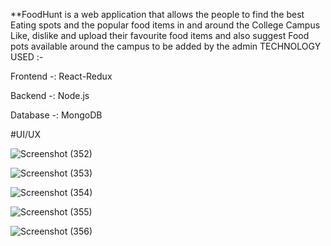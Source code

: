 **FoodHunt is a web application that allows the people to find the best Eating spots and the popular food items in and around the College Campus
Like, dislike and upload their favourite food items and also suggest Food pots available around the campus to be added by the admin
TECHNOLOGY USED :-

Frontend -: React-Redux

Backend -: Node.js

Database -: MongoDB


#UI/UX

![Screenshot (352)](https://user-images.githubusercontent.com/53971925/175819451-bacb16d6-71aa-4073-9e0e-45a4e48b3d7b.png)

![Screenshot (353)](https://user-images.githubusercontent.com/53971925/175819503-24b573fd-984a-48dd-bc68-2925eb9f8605.png)

![Screenshot (354)](https://user-images.githubusercontent.com/53971925/175819537-5a0450a6-5bad-4418-96fb-a496d534ecfe.png)

![Screenshot (355)](https://user-images.githubusercontent.com/53971925/175819512-2f0d49dc-6435-47b3-8170-1db5b2ce2594.png)

![Screenshot (356)](https://user-images.githubusercontent.com/53971925/175819576-0d1e9678-7261-48ae-afd5-6bfc05b7062d.png)



